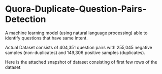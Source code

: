 # Quora-Duplicate-Question-Pairs-Detection
A machine learning model (using natural language processing) able to identify questions that have same Intent.</br>

Actual Dataset consists of 404,351 question pairs with 255,045 negative samples (non-duplicates) and 149,306 positive samples (duplicates).

Here is the attached snapshot of dataset consisting of first few rows of the dataset:

